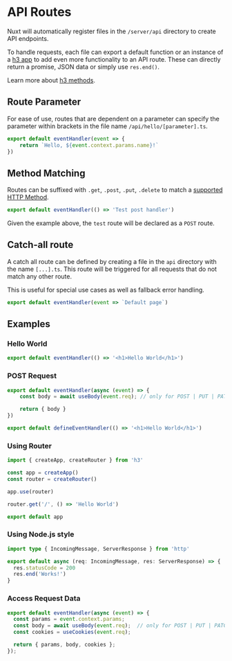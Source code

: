 # API Routes

Nuxt will automatically register files in the `/server/api` directory to create API endpoints.

To handle requests, each file can export a default function or an instance of a [h3 app](https://github.com/unjs/h3#usage) to add even more functionality to an API route. These can directly return a promise, JSON data or simply use `res.end()`.

Learn more about [h3 methods](https://www.jsdocs.io/package/h3#package-index-functions).

## Route Parameter

For ease of use, routes that are dependent on a parameter can specify the parameter within brackets in the file name `/api/hello/[parameter].ts`.

```ts [/server/api/hello/[name].ts]
export default eventHandler(event => {
    return `Hello, ${event.context.params.name}!`
})
```

## Method Matching

Routes can be suffixed with `.get`, `.post`, `.put`, `.delete` to match a [supported HTTP Method](https://github.com/unjs/nitro/blob/main/src/runtime/virtual/server-handlers.d.ts#L7).

```ts [/server/api/test.post.ts]
export default eventHandler(() => 'Test post handler')
```

Given the example above, the `test` route will be declared as a `POST` route.

## Catch-all route

A catch all route can be defined by creating a file in the `api` directory with the name `[...].ts`. This route will be triggered for all requests that do not match any other route.

This is useful for special use cases as well as fallback error handling.

```ts [/server/api/[...].ts]
export default eventHandler(event => `Default page`)
```

## Examples

### Hello World

```ts [/server/api/hello.ts]
export default eventHandler(() => '<h1>Hello World</h1>')
```

### POST Request

<code-group>
<code-block label="Basic" active>

```ts [/server/api/hello.ts]
export default eventHandler(async (event) => {
    const body = await useBody(event.req); // only for POST | PUT | PATCH | DELETE requests

    return { body }
})
```

</code-block>
<code-block label="Method Matching">

```ts [/server/api/hello.post.ts]
export default defineEventHandler(() => '<h1>Hello World</h1>')
```

</code-block>
</code-group>

### Using Router 

```ts [/server/api/hello.ts]
import { createApp, createRouter } from 'h3'

const app = createApp()
const router = createRouter()

app.use(router)

router.get('/', () => 'Hello World')

export default app
```

### Using Node.js style

```ts [server/api/node.ts]
import type { IncomingMessage, ServerResponse } from 'http'

export default async (req: IncomingMessage, res: ServerResponse) => {
  res.statusCode = 200
  res.end('Works!')
}
```

### Access Request Data

```ts
export default eventHandler(async (event) => {
  const params = event.context.params;
  const body = await useBody(event.req);  // only for POST | PUT | PATCH | DELETE requests
  const cookies = useCookies(event.req);

  return { params, body, cookies };
});
```